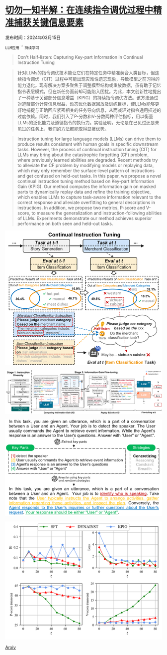 # [切勿一知半解：在连续指令调优过程中精准捕获关键信息要素](https://arxiv.org/abs/2403.10056)

发布时间：2024年03月15日

`LLM应用` `` `持续学习`

> Don't Half-listen: Capturing Key-part Information in Continual Instruction Tuning

> 针对LLMs的指令调优技术能让它们在特定任务中精准契合人类目标，但连续指令调优（CIT）过程中可能出现灾难性遗忘现象，导致模型之前习得的能力退化。现有解决方案多聚焦于调整模型结构或重放数据，虽有助于记忆指令表层模式，但在新任务面前却可能陷入困扰。为此，本文创新性地提出了一种基于关键部分信息增益（KPIG）的持续指令调优方法。该方法通过对遮蔽部分计算信息增益，动态优化数据回放及训练目标，使LLMs能够更好地捕捉与正确回应紧密相关的任务导向信息，从而减轻对指令通用描述的过度依赖。同时，我们引入了P-分数和V-分数两种评估指标，用以衡量LLMs的泛化能力及遵循指令的执行力。实验证明，无论是在已见过还是未见过的任务上，我们的方法都能取得显著优势。

> Instruction tuning for large language models (LLMs) can drive them to produce results consistent with human goals in specific downstream tasks. However, the process of continual instruction tuning (CIT) for LLMs may bring about the catastrophic forgetting (CF) problem, where previously learned abilities are degraded. Recent methods try to alleviate the CF problem by modifying models or replaying data, which may only remember the surface-level pattern of instructions and get confused on held-out tasks. In this paper, we propose a novel continual instruction tuning method based on Key-part Information Gain (KPIG). Our method computes the information gain on masked parts to dynamically replay data and refine the training objective, which enables LLMs to capture task-aware information relevant to the correct response and alleviate overfitting to general descriptions in instructions. In addition, we propose two metrics, P-score and V-score, to measure the generalization and instruction-following abilities of LLMs. Experiments demonstrate our method achieves superior performance on both seen and held-out tasks.

![切勿一知半解：在连续指令调优过程中精准捕获关键信息要素](../../../paper_images/2403.10056/x1.png)

![切勿一知半解：在连续指令调优过程中精准捕获关键信息要素](../../../paper_images/2403.10056/x2.png)

![切勿一知半解：在连续指令调优过程中精准捕获关键信息要素](../../../paper_images/2403.10056/x3.png)

![切勿一知半解：在连续指令调优过程中精准捕获关键信息要素](../../../paper_images/2403.10056/info_gain.png)

[Arxiv](https://arxiv.org/abs/2403.10056)